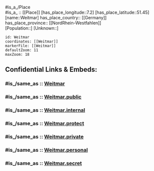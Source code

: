 ﻿---
confidential: public
isDeleted: false
location:
- 51.45
- 7.2
mapmarker: city
mapzoom:
- 7
- 12
SpocWebEntityId: 35522
tags:
- geo/City
type: City
---

#is_a_/Place  
#is_a_ :: [[Place]] 
[has_place_longitude::7.2] 
[has_place_latitude::51.45] 
[name::Weitmar] 
has_place_country:: [[Germany]]  
has_place_province:: [[NordRhein-Westfahlen]]  
[Population::] 
[Unknown::] 


```leaflet
id: Weitmar
coordinates: [[Weitmar]] 
markerFile: [[Weitmar]] 
defaultZoom: 11 
maxZoom: 18
```


## Confidential Links & Embeds: 

### #is_/same_as :: [Weitmar](/_Standards/Earth/Continent/Europe/Europe~Central/Germany/Germany~West/Nordrhein-Westfalen/counties~NW/Bochum/Weitmar.md) 

### #is_/same_as :: [Weitmar.public](/_public/Earth/Continent/Europe/Europe~Central/Germany/Germany~West/Nordrhein-Westfalen/counties~NW/Bochum/Weitmar.public.md) 

### #is_/same_as :: [Weitmar.internal](/_internal/Earth/Continent/Europe/Europe~Central/Germany/Germany~West/Nordrhein-Westfalen/counties~NW/Bochum/Weitmar.internal.md) 

### #is_/same_as :: [Weitmar.protect](/_protect/Earth/Continent/Europe/Europe~Central/Germany/Germany~West/Nordrhein-Westfalen/counties~NW/Bochum/Weitmar.protect.md) 

### #is_/same_as :: [Weitmar.private](/_private/Earth/Continent/Europe/Europe~Central/Germany/Germany~West/Nordrhein-Westfalen/counties~NW/Bochum/Weitmar.private.md) 

### #is_/same_as :: [Weitmar.personal](/_personal/Earth/Continent/Europe/Europe~Central/Germany/Germany~West/Nordrhein-Westfalen/counties~NW/Bochum/Weitmar.personal.md) 

### #is_/same_as :: [Weitmar.secret](/_secret/Earth/Continent/Europe/Europe~Central/Germany/Germany~West/Nordrhein-Westfalen/counties~NW/Bochum/Weitmar.secret.md)

